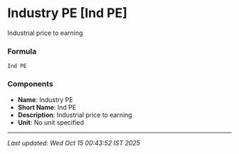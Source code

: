 # Industry PE [Ind PE]
Industrial price to earning

### Formula
```text
Ind PE
```


### Components
- **Name**: Industry PE
- **Short Name**: Ind PE
- **Description**: Industrial price to earning
- **Unit**: No unit specified

---
*Last updated: Wed Oct 15 00:43:52 IST 2025*
